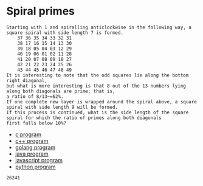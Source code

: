 # Spiral primes

```
Starting with 1 and spiralling anticlockwise in the following way, a square spiral with side length 7 is formed.
    37 36 35 34 33 32 31
    38 17 16 15 14 13 30
    39 18 05 04 03 12 29
    40 19 06 01 02 11 28
    41 20 07 08 09 10 27
    42 21 22 23 24 25 26
    43 44 45 46 47 48 49
It is interesting to note that the odd squares lie along the bottom right diagonal,
but what is more interesting is that 8 out of the 13 numbers lying along both diagonals are prime; that is,
a ratio of 8/13~=62%.
If one complete new layer is wrapped around the spiral above, a square spiral with side length 9 will be formed.
If this process is continued, what is the side length of the square spiral for which the ratio of primes along both diagonals
first falls below 10%?
```

* [c program](Problem058.c)
* [c++ program](Problem058.cpp)
* [golang program](Problem058.go)
* [java program](Problem058.java)
* [javascript program](Problem058.js)
* [python program](Problem058.py)

```
26241
```
